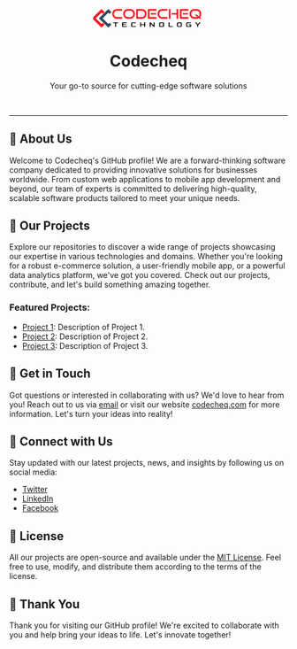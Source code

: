 <div align="center">
  <img src="logo.png" alt="Codecheq Logo" width="200">
  <br>
  <h1>Codecheq</h1>
  <p>Your go-to source for cutting-edge software solutions</p>
  <br>
</div>

---

## 🚀 About Us

Welcome to Codecheq's GitHub profile! We are a forward-thinking software company dedicated to providing innovative solutions for businesses worldwide. From custom web applications to mobile app development and beyond, our team of experts is committed to delivering high-quality, scalable software products tailored to meet your unique needs.

## 📂 Our Projects

Explore our repositories to discover a wide range of projects showcasing our expertise in various technologies and domains. Whether you're looking for a robust e-commerce solution, a user-friendly mobile app, or a powerful data analytics platform, we've got you covered. Check out our projects, contribute, and let's build something amazing together.

### Featured Projects:
- [Project 1](https://github.com/Codecheq/project-1): Description of Project 1.
- [Project 2](https://github.com/Codecheq/project-2): Description of Project 2.
- [Project 3](https://github.com/Codecheq/project-3): Description of Project 3.

## 📩 Get in Touch

Got questions or interested in collaborating with us? We'd love to hear from you! Reach out to us via [email](mailto:contact@codecheq.com) or visit our website [codecheq.com](https://www.codecheq.com) for more information. Let's turn your ideas into reality!

## 🔗 Connect with Us

Stay updated with our latest projects, news, and insights by following us on social media:

- [Twitter](https://twitter.com/codecheq)
- [LinkedIn](https://www.linkedin.com/company/codecheq)
- [Facebook](https://www.facebook.com/codecheq)

## 📄 License

All our projects are open-source and available under the [MIT License](LICENSE.md). Feel free to use, modify, and distribute them according to the terms of the license.

## 🙏 Thank You

Thank you for visiting our GitHub profile! We're excited to collaborate with you and help bring your ideas to life. Let's innovate together!

